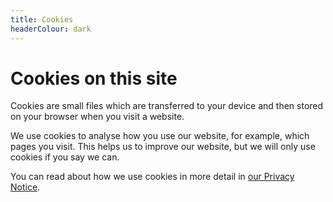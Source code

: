 ```yaml
---
title: Cookies
headerColour: dark
---
```


# Cookies on this site

Cookies are small files which are transferred to your device and then stored on your browser when you visit a website.

We use cookies to analyse how you use our website, for example, which pages you visit. This helps us to improve our website, but we will only use cookies if you say we can.

You can read about how we use cookies in more detail in [our Privacy Notice](/privacy-notice/#cookies).
